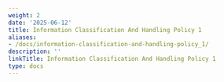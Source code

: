 ```yaml
---
weight: 2
date: '2025-06-12'
title: Information Classification And Handling Policy 1
aliases:
- /docs/information-classification-and-handling-policy_1/
description: ''
linkTitle: Information Classification And Handling Policy 1
type: docs
---
```


